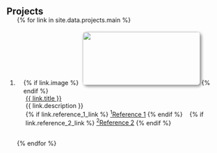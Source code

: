 <h2 id="publications" style="margin: 2px 0px -15px;">Projects</h2>

<div class="publications">
<ol class="bibliography">

{% for link in site.data.projects.main %}

<li>
<div class="pub-row">
  <div class="col-sm-3 abbr" style="position: relative;padding-right: 15px;padding-left: 15px;">
    {% if link.image %} 
    <img src="{{ link.image }}" style="border-radius: 8px; box-shadow: 3px 3px 6px #888; height: 123px; width: 270px; margin-top: 5px; margin-left: 5px; margin-bottom: 5px; object-fit: cover;">
    {% endif %}
  </div>
  <div class="col-sm-9" style="position: relative;padding-right: 20px;padding-left: 20px;">
      <div class="title"><a href="{{ link.link }}">{{ link.title }}</a></div>
      <div class="author" style="font-size: 14px;" >{{ link.description }}</div>
      {% if link.reference_1_link %}
      <a href="{{ link.reference_1_link }}"><sup>1</sup>Reference 1</a>
      {% endif %}
      &nbsp;&nbsp; <!-- Adds two non-breaking spaces between the links -->
      {% if link.reference_2_link %}
      <a href="{{ link.reference_2_link }}"><sup>2</sup>Reference 2</a>
      {% endif %}

  </div>
</div>
</li>
<br>

{% endfor %}

</ol>
</div>
